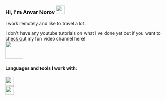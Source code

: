 ### Hi, I'm Anvar Norov <img src="https://encrypted-tbn0.gstatic.com/images?q=tbn:ANd9GcQGRCYrAn6pjRzUHRm2cFD4QPy6abTkY7j2dff6WHzmzSEGTd3jYucTkj_RR6gCHK_9WDE&usqp=CAU" width="27px">

I work remotely and like to travel a lot. <br />

I don't have any youtube tutorials on what I've done yet but if you want to check out my fun video channel here! </br>
<a href="https://www.youtube.com/channel/UCPQ3FAImgMI2qjL2n_Z233Q"> <img src="https://vectorseek.com/wp-content/uploads/2022/02/Youtube-Icon-Logo-Vector.jpg" width="55px"></a>
#### Languages and tools I work with:
<code><img src="https://www.freepnglogos.com/uploads/html5-logo-png/html5-logo-html-icons-download-14.png" width="27px"><code>
<code><img src="https://encrypted-tbn0.gstatic.com/images?q=tbn:ANd9GcSvYHeT1bewB9tAr9ZqOnBmDGwzrtVsKrpgIRDNjfOcFiYsemGheab07Bgo6bIGBFVLSDA&usqp=CAU" width="27px"><code>

